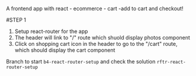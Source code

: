 A frontend app with react - ecommerce - cart -add to cart and checkout!

#STEP 1 

1)  Setup react-router for the app
2) The header will link to "/" route which shuold display photos component
3) Click on shopping cart icon in the header to go to the "/cart" route, which should display the cart component

Branch to start `b4-react-router-setup` and check the solution `rftr-react-router-setup`    